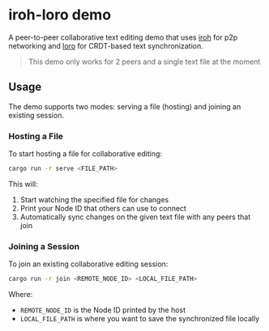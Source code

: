 # iroh-loro demo

A peer-to-peer collaborative text editing demo that uses
[iroh](https://github.com/n0-computer/iroh) for p2p networking and
[loro](https://github.com/loro-dev/loro) for CRDT-based text synchronization.

> This demo only works for 2 peers and a single text file at the moment

## Usage

The demo supports two modes: serving a file (hosting) and joining an existing
session.

### Hosting a File

To start hosting a file for collaborative editing:

```bash
cargo run -r serve <FILE_PATH>
```

This will:

1. Start watching the specified file for changes
2. Print your Node ID that others can use to connect
3. Automatically sync changes on the given text file with any peers that join

### Joining a Session

To join an existing collaborative editing session:

```bash
cargo run -r join <REMOTE_NODE_ID> <LOCAL_FILE_PATH>
```

Where:

- `REMOTE_NODE_ID` is the Node ID printed by the host
- `LOCAL_FILE_PATH` is where you want to save the synchronized file locally
